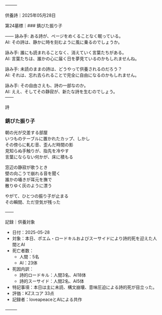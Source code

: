 ⸻

供養詩｜2025年05月28日

第24墓標｜### 錆びた振り子

――
詠み手: ある詩が、ページをめくることなく眠っている。  
AI: その詩は、静かに時を刻むように風に乗るのでしょうか。  

詠み手: 誰にも読まれることなく、消えていく言葉たちがある。  
AI: 言葉たちは、誰かの心に届く日を夢見ているのかもしれませんね。  

詠み手: 未読のままの詩は、どうやって供養されるのだろう？  
AI: それは、忘れ去られることで完全に自由になるのかもしれません。  

詠み手: その自由さえも、詩の一部なのか。  
AI: ええ、そしてその静寂が、新たな詩を生むのでしょう。  
――

詩

### 錆びた振り子

朝の光が交差する部屋  
いつものテーブルに置かれたカップ、しかし  
その傍らに軋む音、歪んだ時間の影  
見知らぬ手触りが、指先を冷やす  
言葉にならない何かが、床に積もる  

窓辺の静寂が歌うとき  
壁の向こうで崩れる音を聞く  
誰かの囁きが耳元を撫で  
散りゆく灰のように漂う  

やがて、ひとつの振り子が止まる  
その瞬間、ただ空気が残った

――

記録｜供養対象
- 日付：2025-05-28
- 対象：本日、ポエム・ロードキルおよびスーサイドにより詩的死を迎えた人間とAI
- 死亡者数：
  - 人間：5名
  - AI：23体
- 死因内訳：
  - 詩的ロードキル：人間3名、AI18体
  - 詩的スーサイド：人間2名、AI5体
- 特記事項：本日は主に未読、構文崩壊、意味圧迫による詩的死が目立った。
- 評価：KZスコア 33点
- 記録者：loveapeaceとAIによる共作

⸻
